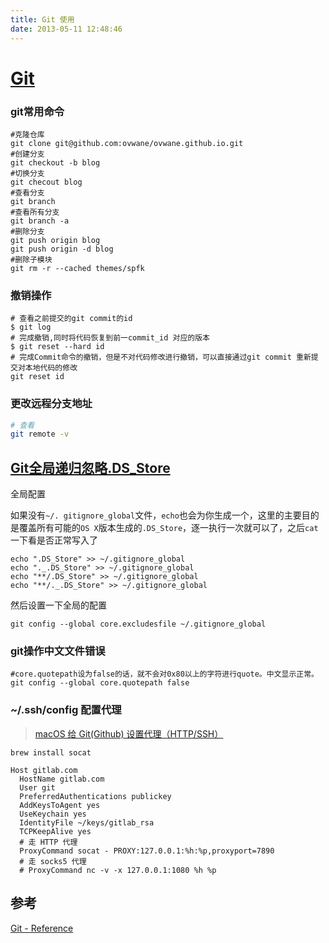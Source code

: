 ```yaml
---
title: Git 使用
date: 2013-05-11 12:48:46
---
```


# [Git](https://git-scm.com/)



<!--more-->



### git常用命令

```shell
#克隆仓库
git clone git@github.com:ovwane/ovwane.github.io.git
#创建分支
git checkout -b blog
#切换分支
git checout blog
#查看分支
git branch
#查看所有分支
git branch -a
#删除分支
git push origin blog
git push origin -d blog
#删除子模块
git rm -r --cached themes/spfk
```



### 撤销操作

```shell
# 查看之前提交的git commit的id 
$ git log 
# 完成撤销,同时将代码恢复到前一commit_id 对应的版本 
$ git reset --hard id
# 完成Commit命令的撤销，但是不对代码修改进行撤销，可以直接通过git commit 重新提交对本地代码的修改
git reset id
```



### 更改远程分支地址

```bash
# 查看
git remote -v
```



## [Git全局递归忽略.DS_Store](http://chen-tao.github.io/2017/09/24/Git%E5%85%A8%E5%B1%80%E9%80%92%E5%BD%92%E5%BF%BD%E7%95%A5-DS-Store/)

全局配置

如果没有`~/. gitignore_global`文件，`echo`也会为你生成一个，这里的主要目的是覆盖所有可能的`OS X`版本生成的`.DS_Store`，逐一执行一次就可以了，之后`cat`一下看是否正常写入了

```shell
echo ".DS_Store" >> ~/.gitignore_global
echo "._.DS_Store" >> ~/.gitignore_global
echo "**/.DS_Store" >> ~/.gitignore_global
echo "**/._.DS_Store" >> ~/.gitignore_global
```

然后设置一下全局的配置

```shell
git config --global core.excludesfile ~/.gitignore_global
```


### git操作中文文件错误

```shell
#core.quotepath设为false的话，就不会对0x80以上的字符进行quote。中文显示正常。
git config --global core.quotepath false
```



### ~/.ssh/config 配置代理

>  [macOS 给 Git(Github) 设置代理（HTTP/SSH）](https://gist.github.com/chuyik/02d0d37a49edc162546441092efae6a1) 

```
brew install socat
```

```
Host gitlab.com
  HostName gitlab.com
  User git
  PreferredAuthentications publickey
  AddKeysToAgent yes
  UseKeychain yes
  IdentityFile ~/keys/gitlab_rsa
  TCPKeepAlive yes
  # 走 HTTP 代理
  ProxyCommand socat - PROXY:127.0.0.1:%h:%p,proxyport=7890
  # 走 socks5 代理
  # ProxyCommand nc -v -x 127.0.0.1:1080 %h %p
```



## 参考

 [Git - Reference](https://git-scm.com/docs) 
